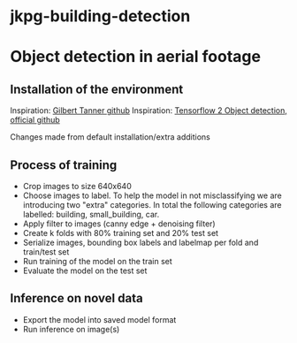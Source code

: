 # jkpg-building-detection
# Object detection in aerial footage
## Installation of the environment
Inspiration: [Gilbert Tanner github](https://github.com/TannerGilbert/Tensorflow-Object-Detection-API-Train-Model)
Inspiration: [Tensorflow 2 Object detection, official github](https://github.com/tensorflow/models/blob/master/research/object_detection/g3doc/tf2.md)

Changes made from default installation/extra additions

## Process of training
 * Crop images to size 640x640
 * Choose images to label. To help the model in not misclassifying we are introducing two "extra" categories. In total the following categories are labelled: building, small_building, car.
 * Apply filter to images (canny edge + denoising filter)
 * Create k folds with 80% training set and 20% test set
 * Serialize images, bounding box labels and labelmap per fold and train/test set
 * Run training of the model on the train set
 * Evaluate the model on the test set

## Inference on novel data
 * Export the model into saved model format
 * Run inference on image(s)
